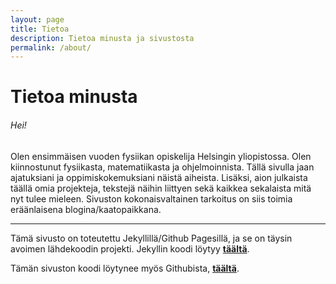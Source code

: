 ```yaml
---
layout: page
title: Tietoa
description: Tietoa minusta ja sivustosta
permalink: /about/
---
```

<h1>Tietoa minusta</h1>
<p>
<h6>Hei!</h6>
Olen ensimmäisen vuoden fysiikan opiskelija Helsingin yliopistossa. Olen kiinnostunut fysiikasta, matematiikasta ja ohjelmoinnista. Tällä sivulla jaan ajatuksiani ja oppimiskokemuksiani näistä aiheista. Lisäksi, aion julkaista täällä omia projekteja, tekstejä näihin liittyen sekä kaikkea sekalaista mitä nyt tulee mieleen. Sivuston kokonaisvaltainen tarkoitus on siis toimia eräänlaisena blogina/kaatopaikkana.</p>
<hr></hr>
<p>Tämä sivusto on toteutettu Jekyllillä/Github Pagesillä, ja se on täysin avoimen lähdekoodin projekti. Jekyllin koodi löytyy <a href="https://github.com/jekyll/jekyll"><strong>täältä</strong></a>.</p>Tämän sivuston koodi löytynee myös Githubista, <a href="https://github.com/paddiedi/paddiedi.github.io"><strong>täältä</strong></a>.